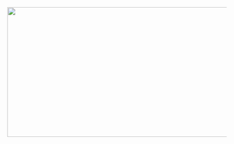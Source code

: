 <a href="https://github.com/devxb/gitanimals">
<img
  src="https://render.gitanimals.org/farms/gyulbbe"
  width="600"
  height="300"
/>
</a>
